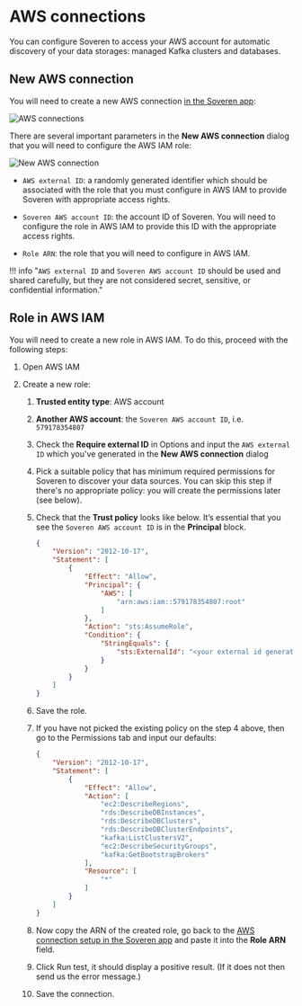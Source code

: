 # AWS connections

You can configure Soveren to access your AWS account for automatic discovery of your data storages: managed Kafka clusters and databases.

## New AWS connection

You will need to create a new AWS connection [in the Soveren app](https://app.soveren.io/infrastructure-access/aws):

![AWS connections](../../img/administration/aws-connections.png "AWS connections")

There are several important parameters in the **New AWS connection** dialog that you will need to configure the AWS IAM role:

![New AWS connection](../../img/administration/new-aws-connection.png "New AWS connection")

* `AWS external ID`: a randomly generated identifier which should be associated with the role that you must configure in AWS IAM to provide Soveren with appropriate access rights.

* `Soveren AWS account ID`: the account ID of Soveren. You will need to configure the role in AWS IAM to provide this ID with the appropriate access rights.

* `Role ARN`: the role that you will need to configure in AWS IAM.

!!! info "`AWS external ID` and `Soveren AWS account ID` should be used and shared carefully, but they are not considered secret, sensitive, or confidential information."

## Role in AWS IAM

You will need to create a new role in AWS IAM. To do this, proceed with the following steps:

1. Open AWS IAM

2. Create a new role:

    1. **Trusted entity type**: AWS account

    2. **Another AWS account**: the `Soveren AWS account ID`, i.e. `579178354807`

    3. Check the **Require external ID** in Options and input the `AWS external ID` which you've generated in the **New AWS connection** dialog

    4. Pick a suitable policy that has minimum required permissions for Soveren to discover your data sources. You can skip this step if there's no appropriate policy: you will create the permissions later (see below).

    5. Check that the **Trust policy** looks like below. It’s essential that you see the `Soveren AWS account ID` is in the **Principal** block.

        ```json
        {
            "Version": "2012-10-17",
            "Statement": [
                {
                    "Effect": "Allow",
                    "Principal": {
                        "AWS": [
                            "arn:aws:iam::579178354807:root"
                        ]
                    },
                    "Action": "sts:AssumeRole",
                    "Condition": {
                        "StringEquals": {
                            "sts:ExternalId": "<your external id generated by Soveren>"
                        }
                    }
                }
            ]
        }
        ```

    6. Save the role.

    7. If you have not picked the existing policy on the step 4 above, then go to the Permissions tab and input our defaults:

        ```json
        {
            "Version": "2012-10-17",
            "Statement": [
                {
                    "Effect": "Allow",
                    "Action": [
                        "ec2:DescribeRegions",
                        "rds:DescribeDBInstances",
                        "rds:DescribeDBClusters",
                        "rds:DescribeDBClusterEndpoints",
                        "kafka:ListClustersV2",
                        "ec2:DescribeSecurityGroups",
                        "kafka:GetBootstrapBrokers"
                    ],
                    "Resource": [
                        "*"
                    ]
                }
            ]
        }
        ```
    8. Now copy the ARN of the created role, go back to the [AWS connection setup in the Soveren app](https://app.soveren.io/infrastructure-access/aws) and paste it into the **Role ARN** field.

   9. Click Run test, it should display a positive result. (If it does not then send us the error message.)

   10. Save the connection.